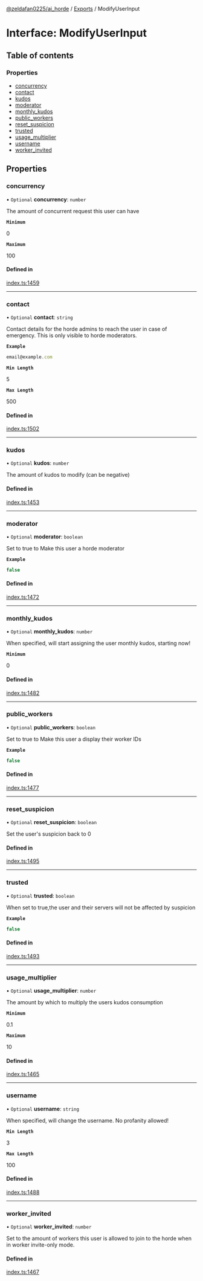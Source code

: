 [@zeldafan0225/ai_horde](../README.md) / [Exports](../modules.md) / ModifyUserInput

# Interface: ModifyUserInput

## Table of contents

### Properties

- [concurrency](ModifyUserInput.md#concurrency)
- [contact](ModifyUserInput.md#contact)
- [kudos](ModifyUserInput.md#kudos)
- [moderator](ModifyUserInput.md#moderator)
- [monthly\_kudos](ModifyUserInput.md#monthly_kudos)
- [public\_workers](ModifyUserInput.md#public_workers)
- [reset\_suspicion](ModifyUserInput.md#reset_suspicion)
- [trusted](ModifyUserInput.md#trusted)
- [usage\_multiplier](ModifyUserInput.md#usage_multiplier)
- [username](ModifyUserInput.md#username)
- [worker\_invited](ModifyUserInput.md#worker_invited)

## Properties

### concurrency

• `Optional` **concurrency**: `number`

The amount of concurrent request this user can have

**`Minimum`**

0

**`Maximum`**

100

#### Defined in

[index.ts:1459](https://github.com/ZeldaFan0225/ai_horde/blob/bd3c116/index.ts#L1459)

___

### contact

• `Optional` **contact**: `string`

Contact details for the horde admins to reach the user in case of emergency. This is only visible to horde moderators.

**`Example`**

```ts
email@example.com
```

**`Min Length`**

5

**`Max Length`**

500

#### Defined in

[index.ts:1502](https://github.com/ZeldaFan0225/ai_horde/blob/bd3c116/index.ts#L1502)

___

### kudos

• `Optional` **kudos**: `number`

The amount of kudos to modify (can be negative)

#### Defined in

[index.ts:1453](https://github.com/ZeldaFan0225/ai_horde/blob/bd3c116/index.ts#L1453)

___

### moderator

• `Optional` **moderator**: `boolean`

Set to true to Make this user a horde moderator

**`Example`**

```ts
false
```

#### Defined in

[index.ts:1472](https://github.com/ZeldaFan0225/ai_horde/blob/bd3c116/index.ts#L1472)

___

### monthly\_kudos

• `Optional` **monthly\_kudos**: `number`

When specified, will start assigning the user monthly kudos, starting now!

**`Minimum`**

0

#### Defined in

[index.ts:1482](https://github.com/ZeldaFan0225/ai_horde/blob/bd3c116/index.ts#L1482)

___

### public\_workers

• `Optional` **public\_workers**: `boolean`

Set to true to Make this user a display their worker IDs

**`Example`**

```ts
false
```

#### Defined in

[index.ts:1477](https://github.com/ZeldaFan0225/ai_horde/blob/bd3c116/index.ts#L1477)

___

### reset\_suspicion

• `Optional` **reset\_suspicion**: `boolean`

Set the user's suspicion back to 0

#### Defined in

[index.ts:1495](https://github.com/ZeldaFan0225/ai_horde/blob/bd3c116/index.ts#L1495)

___

### trusted

• `Optional` **trusted**: `boolean`

When set to true,the user and their servers will not be affected by suspicion

**`Example`**

```ts
false
```

#### Defined in

[index.ts:1493](https://github.com/ZeldaFan0225/ai_horde/blob/bd3c116/index.ts#L1493)

___

### usage\_multiplier

• `Optional` **usage\_multiplier**: `number`

The amount by which to multiply the users kudos consumption

**`Minimum`**

0.1

**`Maximum`**

10

#### Defined in

[index.ts:1465](https://github.com/ZeldaFan0225/ai_horde/blob/bd3c116/index.ts#L1465)

___

### username

• `Optional` **username**: `string`

When specified, will change the username. No profanity allowed!

**`Min Length`**

3

**`Max Length`**

100

#### Defined in

[index.ts:1488](https://github.com/ZeldaFan0225/ai_horde/blob/bd3c116/index.ts#L1488)

___

### worker\_invited

• `Optional` **worker\_invited**: `number`

Set to the amount of workers this user is allowed to join to the horde when in worker invite-only mode.

#### Defined in

[index.ts:1467](https://github.com/ZeldaFan0225/ai_horde/blob/bd3c116/index.ts#L1467)
